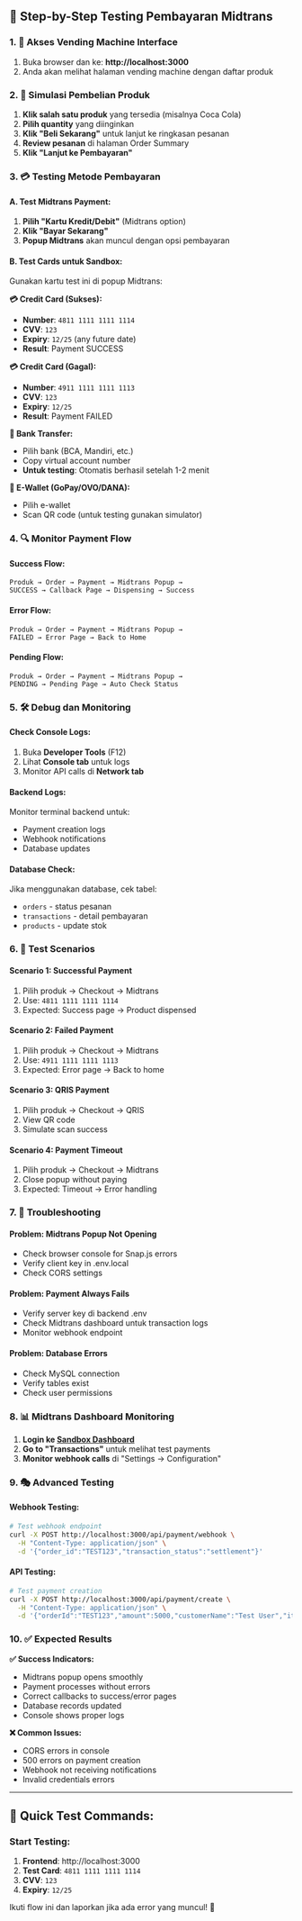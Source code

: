 ## 🧪 **Step-by-Step Testing Pembayaran Midtrans**

### **1. 🚀 Akses Vending Machine Interface**

1. Buka browser dan ke: **http://localhost:3000**
2. Anda akan melihat halaman vending machine dengan daftar produk

### **2. 🛒 Simulasi Pembelian Produk**

1. **Klik salah satu produk** yang tersedia (misalnya Coca Cola)
2. **Pilih quantity** yang diinginkan
3. **Klik "Beli Sekarang"** untuk lanjut ke ringkasan pesanan
4. **Review pesanan** di halaman Order Summary
5. **Klik "Lanjut ke Pembayaran"**

### **3. 💳 Testing Metode Pembayaran**

#### **A. Test Midtrans Payment:**

1. **Pilih "Kartu Kredit/Debit"** (Midtrans option)
2. **Klik "Bayar Sekarang"**
3. **Popup Midtrans** akan muncul dengan opsi pembayaran

#### **B. Test Cards untuk Sandbox:**

Gunakan kartu test ini di popup Midtrans:

**💳 Credit Card (Sukses):**

- **Number**: `4811 1111 1111 1114`
- **CVV**: `123`
- **Expiry**: `12/25` (any future date)
- **Result**: Payment SUCCESS

**💳 Credit Card (Gagal):**

- **Number**: `4911 1111 1111 1113`
- **CVV**: `123`
- **Expiry**: `12/25`
- **Result**: Payment FAILED

**🏦 Bank Transfer:**

- Pilih bank (BCA, Mandiri, etc.)
- Copy virtual account number
- **Untuk testing**: Otomatis berhasil setelah 1-2 menit

**📱 E-Wallet (GoPay/OVO/DANA):**

- Pilih e-wallet
- Scan QR code (untuk testing gunakan simulator)

### **4. 🔍 Monitor Payment Flow**

#### **Success Flow:**

```
Produk → Order → Payment → Midtrans Popup →
SUCCESS → Callback Page → Dispensing → Success
```

#### **Error Flow:**

```
Produk → Order → Payment → Midtrans Popup →
FAILED → Error Page → Back to Home
```

#### **Pending Flow:**

```
Produk → Order → Payment → Midtrans Popup →
PENDING → Pending Page → Auto Check Status
```

### **5. 🛠️ Debug dan Monitoring**

#### **Check Console Logs:**

1. Buka **Developer Tools** (F12)
2. Lihat **Console tab** untuk logs
3. Monitor API calls di **Network tab**

#### **Backend Logs:**

Monitor terminal backend untuk:

- Payment creation logs
- Webhook notifications
- Database updates

#### **Database Check:**

Jika menggunakan database, cek tabel:

- `orders` - status pesanan
- `transactions` - detail pembayaran
- `products` - update stok

### **6. 🎯 Test Scenarios**

#### **Scenario 1: Successful Payment**

1. Pilih produk → Checkout → Midtrans
2. Use: `4811 1111 1111 1114`
3. Expected: Success page → Product dispensed

#### **Scenario 2: Failed Payment**

1. Pilih produk → Checkout → Midtrans
2. Use: `4911 1111 1111 1113`
3. Expected: Error page → Back to home

#### **Scenario 3: QRIS Payment**

1. Pilih produk → Checkout → QRIS
2. View QR code
3. Simulate scan success

#### **Scenario 4: Payment Timeout**

1. Pilih produk → Checkout → Midtrans
2. Close popup without paying
3. Expected: Timeout → Error handling

### **7. 🔧 Troubleshooting**

#### **Problem: Midtrans Popup Not Opening**

- Check browser console for Snap.js errors
- Verify client key in .env.local
- Check CORS settings

#### **Problem: Payment Always Fails**

- Verify server key di backend .env
- Check Midtrans dashboard untuk transaction logs
- Monitor webhook endpoint

#### **Problem: Database Errors**

- Check MySQL connection
- Verify tables exist
- Check user permissions

### **8. 📊 Midtrans Dashboard Monitoring**

1. **Login ke [Sandbox Dashboard](https://dashboard.sandbox.midtrans.com)**
2. **Go to "Transactions"** untuk melihat test payments
3. **Monitor webhook calls** di "Settings → Configuration"

### **9. 🎭 Advanced Testing**

#### **Webhook Testing:**

```bash
# Test webhook endpoint
curl -X POST http://localhost:3000/api/payment/webhook \
  -H "Content-Type: application/json" \
  -d '{"order_id":"TEST123","transaction_status":"settlement"}'
```

#### **API Testing:**

```bash
# Test payment creation
curl -X POST http://localhost:3000/api/payment/create \
  -H "Content-Type: application/json" \
  -d '{"orderId":"TEST123","amount":5000,"customerName":"Test User","items":[{"id":"1","name":"Test Product","price":5000,"quantity":1}]}'
```

### **10. ✅ Expected Results**

**✅ Success Indicators:**

- Midtrans popup opens smoothly
- Payment processes without errors
- Correct callbacks to success/error pages
- Database records updated
- Console shows proper logs

**❌ Common Issues:**

- CORS errors in console
- 500 errors on payment creation
- Webhook not receiving notifications
- Invalid credentials errors

---

## 🎉 **Quick Test Commands:**

### Start Testing:

1. **Frontend**: http://localhost:3000
2. **Test Card**: `4811 1111 1111 1114`
3. **CVV**: `123`
4. **Expiry**: `12/25`

Ikuti flow ini dan laporkan jika ada error yang muncul! 🚀
